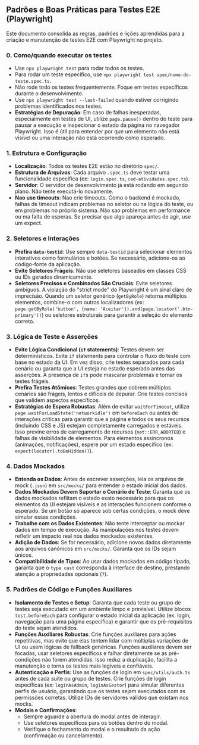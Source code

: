 ## Padrões e Boas Práticas para Testes E2E (Playwright)

Este documento consolida as regras, padrões e lições aprendidas para a criação e manutenção de testes E2E com Playwright
no projeto.

### 0. Como/quando executar os testes

* Use `npx playwright test` para rodar todos os testes.
* Para rodar um teste específico, use `npx playwright test spec/nome-do-teste.spec.ts`.
* Não rode todo os testes frequentemente. Foque em testes específicos durante o desenvolvimento.
* Use `npx playwright test --last-failed` quando estiver corrigindo problemas identificados nos testes.
* **Estratégias de Depuração**: Em caso de falhas inesperadas, especialmente em testes de UI, utilize `page.pause()` dentro do teste para pausar a execução e inspecionar o estado da página no navegador Playwright. Isso é útil para entender por que um elemento não está visível ou uma interação não está ocorrendo como esperado.

### 1. Estrutura e Configuração

* **Localização**: Todos os testes E2E estão no diretório `spec/`.
* **Estrutura de Arquivos**: Cada arquivo `.spec.ts` deve testar uma funcionalidade específica (ex: `login.spec.ts`,
  `cad-atividades.spec.ts`).
* **Servidor**: O servidor de desenvolvimento já está rodando em segundo plano. Não tente executá-lo novamente.
* **Nao use timeouts**: Nao crie timeouts. Como o backend é mockado, falhas de timeout indicam problemas no seletor
  ou na lógica do teste, ou em problemas no próprio sistema. Não sao problemas em performance ou ma falta de esperas. Se
  precisar que algo apareça antes de agir, use um expect.

### 2. Seletores e Interações

* **Prefira `data-testid`**: Use sempre `data-testid` para selecionar elementos interativos como formulários e botões.
  Se necessário, adicione-os ao código-fonte da aplicação.
* **Evite Seletores Frágeis**: Não use seletores baseados em classes CSS ou IDs gerados dinamicamente.
* **Seletores Precisos e Combinados São Cruciais**: Evite seletores ambíguos. A violação do "strict mode" do Playwright é um sinal
  claro de imprecisão. Quando um seletor genérico (`getByRole`) retorna múltiplos elementos, combine-o com outros localizadores (ex: `page.getByRole('button', {name: 'Aceitar'}).and(page.locator('.btn-primary'))`) ou seletores estruturais para garantir a seleção do elemento correto.

### 3. Lógica de Teste e Asserções

* **Evite Lógica Condicional (`if` statements)**: Testes devem ser determinísticos. Evite `if` statements para controlar o fluxo do teste com base no estado da UI. Em vez disso, crie testes separados para cada cenário ou garanta que a UI esteja no estado esperado antes das asserções. A presença de `if`s pode mascarar problemas e tornar os testes frágeis.
* **Prefira Testes Atômicos**: Testes grandes que cobrem múltiplos cenários são frágeis, lentos e difíceis de depurar.
  Crie testes concisos que validem aspectos específicos.
* **Estratégias de Espera Robustas**: Além de evitar `waitForTimeout`, utilize `page.waitForLoadState('networkidle')` em `beforeEach` ou antes de interações críticas para garantir que a página e todos os seus recursos (incluindo CSS e JS) estejam completamente carregados e estáveis. Isso previne erros de carregamento de recursos (`net::ERR_ABORTED`) e falhas de visibilidade de elementos. Para elementos assíncronos (animações, notificações), espere por um estado específico (ex: `expect(locator).toBeHidden()`).

### 4. Dados Mockados

* **Entenda os Dados**: Antes de escrever asserções, leia os arquivos de mock (`.json`) em `src/mocks/` para entender o
  estado inicial dos dados.
* **Dados Mockados Devem Suportar o Cenário de Teste**: Garanta que os dados mockados reflitam o estado exato necessário para que os elementos da UI estejam visíveis e as interações funcionem conforme o esperado. Se um botão só aparece sob certas condições, o mock deve simular essas condições.
* **Trabalhe com os Dados Existentes**: Não tente interceptar ou mockar dados em tempo de execução. As manipulações nos
  testes devem refletir um impacto real nos dados mockados existentes.
* **Adição de Dados**: Se for necessário, adicione novos dados diretamente aos arquivos canônicos em `src/mocks/`.
  Garanta que os IDs sejam únicos.
* **Compatibilidade de Tipos**: Ao usar dados mockados em código tipado, garanta que o `type cast` corresponda à
  interface de destino, prestando atenção a propriedades opcionais (`?`).

### 5. Padrões de Código e Funções Auxiliares

* **Isolamento de Testes e Setup**: Garanta que cada teste ou grupo de testes seja executado em um ambiente limpo e previsível. Utilize blocos `test.beforeEach` para configurar o estado inicial da aplicação (ex: login, navegação para uma página específica) e garantir que os pré-requisitos do teste sejam atendidos.
* **Funções Auxiliares Robustas**: Crie funções auxiliares para ações repetitivas, mas evite que elas tentem lidar com múltiplas variações de UI ou usem lógicas de fallback genéricas. Funções auxiliares devem ser focadas, usar seletores específicos e falhar diretamente se as pré-condições não forem atendidas. Isso reduz a duplicação, facilita a manutenção e torna os testes mais legíveis e confiáveis.
* **Autenticação e Perfis**: Use as funções de login em `spec/utils/auth.ts` antes de cada suíte ou grupo de testes. Crie funções de login específicas (ex: `loginAsAdmin`, `loginAsGestor`) para simular diferentes perfis de usuário, garantindo que os testes sejam executados com as permissões corretas. Utilize IDs de servidores válidos que existam nos mocks.
* **Modais e Confirmações**:
    * Sempre aguarde a abertura do modal antes de interagir.
    * Use seletores específicos para os botões dentro do modal.
    * Verifique o fechamento do modal e o resultado da ação (confirmação ou cancelamento).